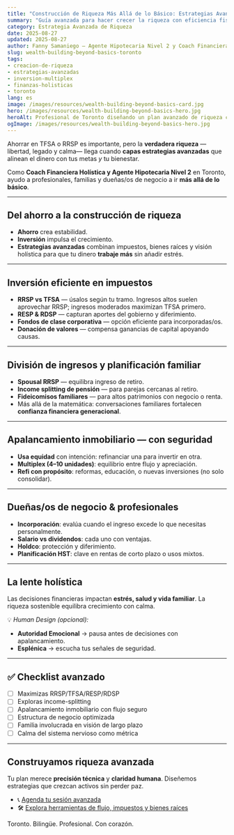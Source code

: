 ```yaml
---
title: "Construcción de Riqueza Más Allá de lo Básico: Estrategias Avanzadas para Profesionales y Familias de Toronto (2025)"
summary: "Guía avanzada para hacer crecer la riqueza con eficiencia fiscal, apalancamiento inmobiliario y una visión holística que mantenga la calma al centro."
category: Estrategia Avanzada de Riqueza
date: 2025-08-27
updated: 2025-08-27
author: Fanny Samaniego — Agente Hipotecaria Nivel 2 y Coach Financiera Holística
slug: wealth-building-beyond-basics-toronto
tags:
- creacion-de-riqueza
- estrategias-avanzadas
- inversion-multiplex
- finanzas-holisticas
- toronto
lang: es
image: /images/resources/wealth-building-beyond-basics-card.jpg
hero: /images/resources/wealth-building-beyond-basics-hero.jpg
heroAlt: Profesional de Toronto diseñando un plan avanzado de riqueza con claridad
ogImage: /images/resources/wealth-building-beyond-basics-hero.jpg
---
```

Ahorrar en TFSA o RRSP es importante, pero la **verdadera riqueza** —libertad, legado y calma— llega cuando **capas estrategias avanzadas** que alinean el dinero con tus metas *y* tu bienestar.

Como **Coach Financiera Holística y Agente Hipotecaria Nivel 2** en Toronto, ayudo a profesionales, familias y dueñas/os de negocio a ir **más allá de lo básico**.

---

## Del ahorro a la construcción de riqueza
- **Ahorro** crea estabilidad.
- **Inversión** impulsa el crecimiento.
- **Estrategias avanzadas** combinan impuestos, bienes raíces y visión holística para que tu dinero **trabaje más** sin añadir estrés.

---

## Inversión eficiente en impuestos
- **RRSP vs TFSA** — úsalos según tu tramo. Ingresos altos suelen aprovechar RRSP; ingresos moderados maximizan TFSA primero.
- **RESP & RDSP** — capturan aportes del gobierno y diferimiento.
- **Fondos de clase corporativa** — opción eficiente para incorporadas/os.
- **Donación de valores** — compensa ganancias de capital apoyando causas.

---

## División de ingresos y planificación familiar
- **Spousal RRSP** — equilibra ingreso de retiro.
- **Income splitting de pensión** — para parejas cercanas al retiro.
- **Fideicomisos familiares** — para altos patrimonios con negocio o renta.
- Más allá de la matemática: conversaciones familiares fortalecen **confianza financiera generacional**.

---

## Apalancamiento inmobiliario — con seguridad
- **Usa equidad** con intención: refinanciar una para invertir en otra.
- **Multiplex (4–10 unidades)**: equilibrio entre flujo y apreciación.
- **Refi con propósito**: reformas, educación, o nuevas inversiones (no solo consolidar).

---

## Dueñas/os de negocio & profesionales
- **Incorporación**: evalúa cuando el ingreso excede lo que necesitas personalmente.
- **Salario vs dividendos**: cada uno con ventajas.
- **Holdco**: protección y diferimiento.
- **Planificación HST**: clave en rentas de corto plazo o usos mixtos.

---

## La lente holística
Las decisiones financieras impactan **estrés, salud y vida familiar**. La riqueza sostenible equilibra crecimiento con calma.

💡 *Human Design (opcional):*  
- **Autoridad Emocional** → pausa antes de decisiones con apalancamiento.  
- **Esplénica** → escucha tus señales de seguridad.

---

## ✅ Checklist avanzado
- [ ] Maximizas RRSP/TFSA/RESP/RDSP
- [ ] Exploras income-splitting
- [ ] Apalancamiento inmobiliario con flujo seguro
- [ ] Estructura de negocio optimizada
- [ ] Familia involucrada en visión de largo plazo
- [ ] Calma del sistema nervioso como métrica

---

## Construyamos riqueza avanzada
Tu plan merece **precisión técnica** y **claridad humana**. Diseñemos estrategias que crezcan activos sin perder paz.

- 📞 [Agenda tu sesión avanzada](/es/contacto)
- 🛠 [Explora herramientas de flujo, impuestos y bienes raíces](/es/herramientas)

Toronto. Bilingüe. Profesional. Con corazón.
